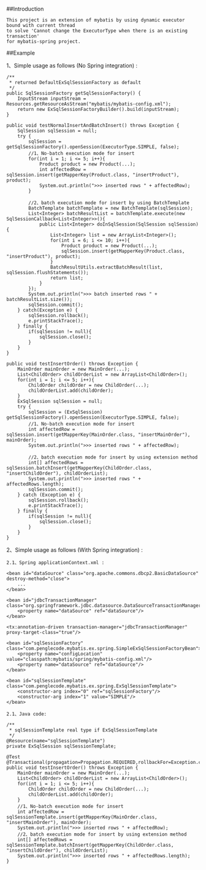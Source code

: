 ##Introduction

	This project is an extension of mybatis by using dynamic executor bound with current thread 
	to solve 'Cannot change the ExecutorType when there is an existing transaction' 
	for mybatis-spring project.

##Example

1、Simple usage as follows (No Spring integration) : 

	/**
	 * returned DefaultExSqlSessionFactory as default
	 */
	public SqlSessionFactory getSqlSessionFactory() {
		InputStream inputStream = Resources.getResourceAsStream("mybatis/mybatis-config.xml");
		return new ExSqlSessionFactoryBuilder().build(inputStream);
	}
	
	public void testNormalInsertAndBatchInsert() throws Exception {
		SqlSession sqlSession = null;
		try {
			sqlSession = getSqlSessionFactory().openSession(ExecutorType.SIMPLE, false);
			//1、No-batch execution mode for insert
			for(int i = 1; i <= 5; i++){
				Product product = new Product(...);
				int affectedRow = sqlSession.insert(getMapperKey(Product.class, "insertProduct"), product);
				System.out.println(">>> inserted rows " + affectedRow);
			}
			
			//2、batch execution mode for insert by using BatchTemplate
			BatchTemplate batchTemplate = new BatchTemplate(sqlSession);
			List<Integer> batchResultList = batchTemplate.execute(new SqlSessionCallback<List<Integer>>(){
				public List<Integer> doInSqlSession(SqlSession sqlSession) {
					List<Integer> list = new ArrayList<Integer>();
					for(int i = 6; i <= 10; i++){
						Product product = new Product(...);
						sqlSession.insert(getMapperKey(Product.class, "insertProduct"), product);
					}
					BatchResultUtils.extractBatchResult(list, sqlSession.flushStatements());
					return list;
				}
			});
			System.out.println(">>> batch inserted rows " + batchResultList.size());
			sqlSession.commit();
		} catch(Exception e) {
			sqlSession.rollback();
			e.printStackTrace();
		} finally {
			if(sqlSession != null){
				sqlSession.close();
			}
		}
	}
	
	public void testInsertOrder() throws Exception {
		MainOrder mainOrder = new MainOrder(...);
		List<ChildOrder> childOrderList = new ArrayList<ChildOrder>();
		for(int i = 1; i <= 5; i++){
			ChildOrder childOrder = new ChildOrder(...);
			childOrderList.add(childOrder);
		}
		ExSqlSession sqlSession = null;
		try {
			sqlSession = (ExSqlSession) getSqlSessionFactory().openSession(ExecutorType.SIMPLE, false);
			//1、No-batch execution mode for insert
			int affectedRow = sqlSession.insert(getMapperKey(MainOrder.class, "insertMainOrder"), mainOrder);
			System.out.println(">>> inserted rows " + affectedRow);
			
			//2、batch execution mode for insert by using extension method
			int[] affectedRows = sqlSession.batchInsert(getMapperKey(ChildOrder.class, "insertChildOrder"), childOrderList);
			System.out.println(">>> inserted rows " + affectedRows.length);
			sqlSession.commit();
		} catch (Exception e) {
			sqlSession.rollback();
			e.printStackTrace();
		} finally {
			if(sqlSession != null){
				sqlSession.close();
			}
		}
	}
	
2、Simple usage as follows (With Spring integration) : 
	
	2.1、Spring applicationContext.xml :
	
	<bean id="dataSource" class="org.apache.commons.dbcp2.BasicDataSource" destroy-method="close">
		...
	</bean>
	
	<bean id="jdbcTransactionManager" class="org.springframework.jdbc.datasource.DataSourceTransactionManager">
        <property name="dataSource" ref="dataSource"/>
    </bean>

    <tx:annotation-driven transaction-manager="jdbcTransactionManager" proxy-target-class="true"/>

    <bean id="sqlSessionFactory" class="com.penglecode.mybatis.ex.spring.SimpleExSqlSessionFactoryBean">
        <property name="configLocation" value="classpath:mybatis/spring/mybatis-config.xml"/>
        <property name="dataSource" ref="dataSource"/>
    </bean>

	<bean id="sqlSessionTemplate" class="com.penglecode.mybatis.ex.spring.ExSqlSessionTemplate">
		<constructor-arg index="0" ref="sqlSessionFactory"/>
		<constructor-arg index="1" value="SIMPLE"/>
	</bean>
	
	2.1、Java code: 
	
	/**
	 * sqlSessionTemplate real type if ExSqlSessionTemplate
	 */
	@Resource(name="sqlSessionTemplate")
	private ExSqlSession sqlSessionTemplate;
	
	@Test
	@Transactional(propagation=Propagation.REQUIRED,rollbackFor=Exception.class)
	public void testInsertOrder() throws Exception {
		MainOrder mainOrder = new MainOrder(...);
		List<ChildOrder> childOrderList = new ArrayList<ChildOrder>();
		for(int i = 1; i <= 5; i++){
			ChildOrder childOrder = new ChildOrder(...);
			childOrderList.add(childOrder);
		}
		//1、No-batch execution mode for insert
		int affectedRow = sqlSessionTemplate.insert(getMapperKey(MainOrder.class, "insertMainOrder"), mainOrder);
		System.out.println(">>> inserted rows " + affectedRow);
		//2、batch execution mode for insert by using extension method
		int[] affectedRows = sqlSessionTemplate.batchInsert(getMapperKey(ChildOrder.class, "insertChildOrder"), childOrderList);
		System.out.println(">>> inserted rows " + affectedRows.length);
	}
	